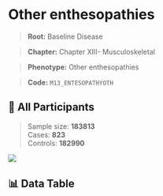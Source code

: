 # Other enthesopathies

> **Root:** Baseline Disease  

> **Chapter:** Chapter XIII- Musculoskeletal  

> **Phenotype:** Other enthesopathies  

> **Code:** `M13_ENTESOPATHYOTH`

## 🧪 All Participants  
> Sample size: **183813**  
> Cases: **823**  
> Controls: **182990**
<img src="/Sensitive/Figures/ALL/Incidence/M13_ENTESOPATHYOTH.png"/>

## 📊 Data Table
<CsvTableMRF src="/Sensitive/Data/ALL/Incidence/COX_M13_ENTESOPATHYOTH.csv"/>

